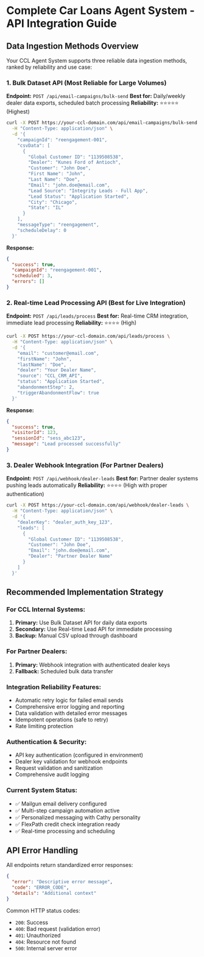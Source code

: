 # Complete Car Loans Agent System - API Integration Guide

## Data Ingestion Methods Overview

Your CCL Agent System supports three reliable data ingestion methods, ranked by reliability and use case:

### 1. **Bulk Dataset API** (Most Reliable for Large Volumes)
**Endpoint:** `POST /api/email-campaigns/bulk-send`
**Best for:** Daily/weekly dealer data exports, scheduled batch processing
**Reliability:** ⭐⭐⭐⭐⭐ (Highest)

```bash
curl -X POST https://your-ccl-domain.com/api/email-campaigns/bulk-send \
  -H "Content-Type: application/json" \
  -d '{
    "campaignId": "reengagement-001",
    "csvData": [
      {
        "Global Customer ID": "1139508538",
        "Dealer": "Kunes Ford of Antioch",
        "Customer": "John Doe",
        "First Name": "John",
        "Last Name": "Doe",
        "Email": "john.doe@email.com",
        "Lead Source": "Integrity Leads - Full App",
        "Lead Status": "Application Started",
        "City": "Chicago",
        "State": "IL"
      }
    ],
    "messageType": "reengagement",
    "scheduleDelay": 0
  }'
```

**Response:**
```json
{
  "success": true,
  "campaignId": "reengagement-001",
  "scheduled": 3,
  "errors": []
}
```

### 2. **Real-time Lead Processing API** (Best for Live Integration)
**Endpoint:** `POST /api/leads/process`
**Best for:** Real-time CRM integration, immediate lead processing
**Reliability:** ⭐⭐⭐⭐ (High)

```bash
curl -X POST https://your-ccl-domain.com/api/leads/process \
  -H "Content-Type: application/json" \
  -d '{
    "email": "customer@email.com",
    "firstName": "John",
    "lastName": "Doe",
    "dealer": "Your Dealer Name",
    "source": "CCL_CRM_API",
    "status": "Application Started",
    "abandonmentStep": 2,
    "triggerAbandonmentFlow": true
  }'
```

**Response:**
```json
{
  "success": true,
  "visitorId": 123,
  "sessionId": "sess_abc123",
  "message": "Lead processed successfully"
}
```

### 3. **Dealer Webhook Integration** (For Partner Dealers)
**Endpoint:** `POST /api/webhook/dealer-leads`
**Best for:** Partner dealer systems pushing leads automatically
**Reliability:** ⭐⭐⭐⭐ (High with proper authentication)

```bash
curl -X POST https://your-ccl-domain.com/api/webhook/dealer-leads \
  -H "Content-Type: application/json" \
  -d '{
    "dealerKey": "dealer_auth_key_123",
    "leads": [
      {
        "Global Customer ID": "1139508538",
        "Customer": "John Doe",
        "Email": "john.doe@email.com",
        "Dealer": "Partner Dealer Name"
      }
    ]
  }'
```

## Recommended Implementation Strategy

### For CCL Internal Systems:
1. **Primary:** Use Bulk Dataset API for daily data exports
2. **Secondary:** Use Real-time Lead API for immediate processing
3. **Backup:** Manual CSV upload through dashboard

### For Partner Dealers:
1. **Primary:** Webhook integration with authenticated dealer keys
2. **Fallback:** Scheduled bulk data transfer

### Integration Reliability Features:
- Automatic retry logic for failed email sends
- Comprehensive error logging and reporting
- Data validation with detailed error messages
- Idempotent operations (safe to retry)
- Rate limiting protection

### Authentication & Security:
- API key authentication (configured in environment)
- Dealer key validation for webhook endpoints
- Request validation and sanitization
- Comprehensive audit logging

### Current System Status:
- ✅ Mailgun email delivery configured
- ✅ Multi-step campaign automation active
- ✅ Personalized messaging with Cathy personality
- ✅ FlexPath credit check integration ready
- ✅ Real-time processing and scheduling

## API Error Handling

All endpoints return standardized error responses:
```json
{
  "error": "Descriptive error message",
  "code": "ERROR_CODE",
  "details": "Additional context"
}
```

Common HTTP status codes:
- `200`: Success
- `400`: Bad request (validation error)
- `401`: Unauthorized
- `404`: Resource not found
- `500`: Internal server error